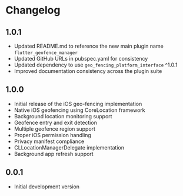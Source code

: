 # Changelog

## 1.0.1

* Updated README.md to reference the new main plugin name `flutter_geofence_manager`
* Updated GitHub URLs in pubspec.yaml for consistency
* Updated dependency to use `geo_fencing_platform_interface` ^1.0.1
* Improved documentation consistency across the plugin suite

## 1.0.0

* Initial release of the iOS geo-fencing implementation
* Native iOS geofencing using CoreLocation framework
* Background location monitoring support
* Geofence entry and exit detection
* Multiple geofence region support
* Proper iOS permission handling
* Privacy manifest compliance
* CLLocationManagerDelegate implementation
* Background app refresh support

## 0.0.1

* Initial development version
